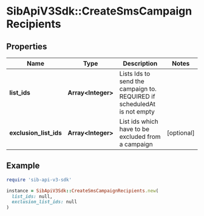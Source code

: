 # SibApiV3Sdk::CreateSmsCampaignRecipients

## Properties

| Name | Type | Description | Notes |
| ---- | ---- | ----------- | ----- |
| **list_ids** | **Array&lt;Integer&gt;** | Lists Ids to send the campaign to. REQUIRED if scheduledAt is not empty |  |
| **exclusion_list_ids** | **Array&lt;Integer&gt;** | List ids which have to be excluded from a campaign | [optional] |

## Example

```ruby
require 'sib-api-v3-sdk'

instance = SibApiV3Sdk::CreateSmsCampaignRecipients.new(
  list_ids: null,
  exclusion_list_ids: null
)
```

